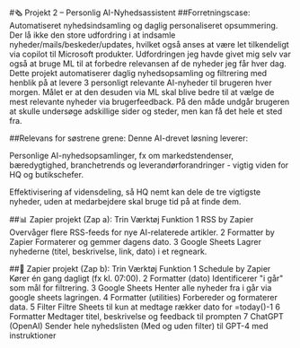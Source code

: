 #🗞️ Projekt 2 – Personlig AI-Nyhedsassistent
##Forretningscase:
Automatiseret nyhedsindsamling og daglig personaliseret opsummering.
Der lå ikke den store udfordring i at indsamle nyheder/mails/beskeder/updates, hvilket også anses at være let tilkendeligt via copilot til Microsoft produkter. Udfordringen jeg havde givet mig selv var også at bruge ML til at forbedre relevansen af de nyheder jeg får hver dag.
Dette projekt automatiserer daglig nyhedsopsamling og filtrering med henblik på at levere 3 personligt relevante AI-nyheder til brugeren hver morgen. Målet er at den desuden via ML skal blive bedre til at vælge de mest relevante nyheder via brugerfeedback.
På den måde undgår brugeren at skulle undersøge adskillige sider og steder, men kan få det hele et sted fra.

##Relevans for søstrene grene:
Denne AI-drevet løsning leverer:

Personlige AI-nyhedsopsamlinger, fx om markedstendenser, bæredygtighed, branchetrends og leverandørforandringer - vigtig viden for HQ og butikschefer.

Effektivisering af vidensdeling, så HQ nemt kan dele de tre vigtigste nyheder, uden at medarbejdere skal bruge tid på at finde dem.

##📊 Zapier projekt (Zap a):
Trin	Værktøj	Funktion
1	RSS by Zapier	Overvåger flere RSS-feeds for nye AI-relaterede artikler.
2	Formatter by Zapier	Formaterer og gemmer dagens dato.
3	Google Sheets	Lagrer nyhederne (titel, beskrivelse, link, dato) i et regneark.

##🔁 Zapier projekt (Zap b):
Trin	Værktøj	Funktion
1	Schedule by Zapier	Kører én gang dagligt (fx kl. 07:00).
2	Formatter (dato)	Identificerer "i går" som mål for filtrering.
3	Google Sheets	Henter alle nyheder fra i går via google sheets lagringen.
4	Formatter (utilities)	Forbereder og formaterer data.
5	Filter	Filtre Sheets til kun at medtage rækker dato for =today()-1
6	Formatter	Medtager titel, beskrivelse og feedback til prompten
7	ChatGPT (OpenAI)	Sender hele nyhedslisten (Med og uden filter) til GPT-4 med instruktioner
